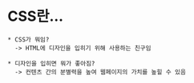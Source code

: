 CSS란...
=======

    * CSS가 뭐임?
      -> HTML에 디자인을 입히기 위해 사용하는 친구임

    * 디자인을 입히면 뭐가 좋아짐?
      -> 컨텐츠 간의 분별력을 높여 웹페이지의 가치를 높힐 수 있음

    
